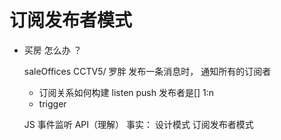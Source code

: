 # 订阅发布者模式
- 买房 怎么办 ？

    saleOffices CCTV5/ 罗胖
    发布一条消息时， 通知所有的订阅者
    - 订阅关系如何构建
      listen
      push 发布者是[]
      1:n
    - trigger 


    JS 事件监听 API（理解）
    事实：
    设计模式  订阅发布者模式


